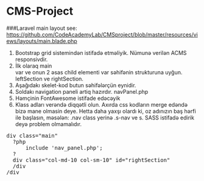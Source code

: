 # CMS-Project

###Laravel main layout
see: https://github.com/CodeAcademyLab/CMSproject/blob/master/resources/views/layouts/main.blade.php


<ol>
	<li>Bootstrap grid sistemindən istifadə etməliyik. Nümunə verilən ACMS responsivdir.</li>
	<li>İlk olaraq main <div> var ve onun 2 əsas child elementi var səhifənin strukturuna uyğun. leftSection ve rightSection.</li>
	<li>Aşağıdakı skelet-kod butun səhifələrçün eynidir.</li>
	<li>Soldakı navigation paneli artiq hazırdır. navPanel.php </li>
	<li>Həmçinin FontAwesome istifade edəcəyik</li>
	<li>Klass adları verəndə diqqətli olun. Axırda css kodların merge edəndə bizə mane olmasin deye. Hetta daha yaxşı olardı ki, oz adınızın baş hərfi ile başlasın, məsələn: .nav class yerinə .s-nav ve s. SASS istifadə edirik deyə problem olmamalıdır.</li>
</ol>
<pre>
div class="main"
  ?php 
      include 'nav_panel.php';
  ?
  div class="col-md-10 col-sm-10" id="rightSection"
  /div
/div

</pre>

